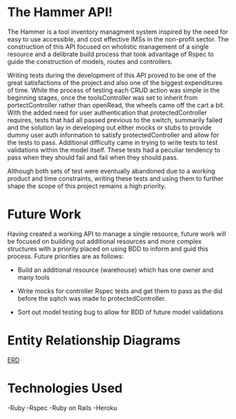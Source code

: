 # The Hammer API!

  The Hammer is a tool inventory managment system inspired by the need for easy
  to use accessible, and cost effective IMSs in the non-profit sector. The
  construction of this API focused on wholistic management of a single resource
  and a delibrate build process that took advantage of Rspec to guide the
  construction of models, routes and controllers.

  Writing tests during the development of this API proved to be one of the
  great satisfactions of the project and also one of the biggest expenditures
  of time. While the process of testing each CRUD action was simple in the
  beginning stages, once the toolsController was set to inherit from
  portectController rather than openRead, the wheels came off the cart a bit.
  With the added need for user authentication that protectedController requires,
  tests that had all passed previous to the switch, summarily failed and the
  solution lay in developing out either mocks or stubs to provide dummy user
  auth information to satisfy protectedController and allow for the tests to
  pass. Additional difficulty came in trying to write tests to test validations
  within the model itself. These tests had a peculiar tendency to pass when
  they should fail and fail when they should pass.

  Although both sets of test were eventually abandoned due to a working product
  and time constraints, writing these tests and using them to further shape the
  scope of this project remains a high priority.

# Future Work
  Having created a working API to manage a single resource, future work will
  be focused on building out additional resources and more complex structures
  with a priority placed on using BDD to inform and guid this process. Future
  priorities are as follows:

  - Build an additional resource (warehouse) which has one owner and many tools

  - Write mocks for controller Rspec tests and get them to pass as the did
    before the sqitch was made to protectedController.

 -  Sort out model testing bug to allow for BDD of future model validations


# Entity Relationship Diagrams

 [ERD](https://imgur.com/mn9wM1J)

# Technologies Used

-Ruby
-Rspec
-Ruby on Rails
-Heroku
